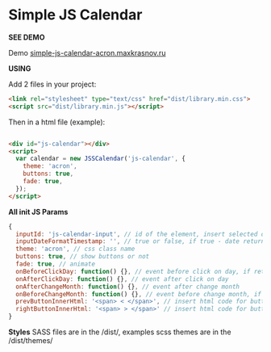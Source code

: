 # Simple JS Calendar

**SEE DEMO**

Demo [simple-js-calendar-acron.maxkrasnov.ru](simple-js-calendar-acron.maxkrasnov.ru)

**USING**

Add 2 files in your project:

```html
<link rel="stylesheet" type="text/css" href="dist/library.min.css">
<script src="dist/library.min.js"></script>
```

Then in a html file (example):
```html

<div id="js-calendar"></div>
<script>
  var calendar = new JSSCalendar('js-calendar', {
    theme: 'acron',
    buttons: true,
    fade: true,
  });
</script>
```

**All init JS Params**
```js
{
  inputId: 'js-calendar-input', // id of the element, insert selected date
  inputDateFormatTimestamp: '', // true or false, if true - date return timestamp, else DD.MM.YYYY format
  theme: 'acron', // css class name
  buttons: true, // show buttons or not
  fade: true, // animate
  onBeforeClickDay: function() {}, // event before click on day, if return false - stop
  onAfterClickDay: function() {}, // event after click on day
  onAfterChangeMonth: function() {}, // event after change month
  onBeforeChangeMonth: function() {}, // event before change month, if return false - stop
  prevButtonInnerHtml: '<span> < </span>', // insert html code for buttons
  rightButtonInnerHtml: '<span> > </span>' // insert html code for buttons
}
```

**Styles**
SASS files are in the /dist/, examples scss themes are in the /dist/themes/



